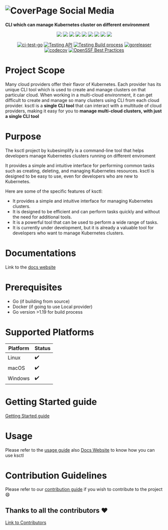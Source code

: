 # ![CoverPage Social Media](./img/ksctl-cover.png)


**CLI which can manage Kubernetes cluster on different environment**

<div align="center"> 
  
   <img src="https://img.shields.io/github/repo-size/kubesimplify/ksctl?style=for-the-badge" /> 
   <img src="https://img.shields.io/github/issues/kubesimplify/ksctl?style=for-the-badge" /> 
   <img src="https://img.shields.io/github/issues-pr/kubesimplify/ksctl?style=for-the-badge" /> 
   <img src="https://img.shields.io/github/issues-pr-closed-raw/kubesimplify/ksctl?style=for-the-badge" /> 
   <img src="https://img.shields.io/github/license/kubesimplify/ksctl?style=for-the-badge" /> 
   <img src="https://img.shields.io/github/forks/kubesimplify/ksctl?style=for-the-badge" /> 
   <img src="https://img.shields.io/github/stars/kubesimplify/ksctl?style=for-the-badge" /> 
   <img src="https://img.shields.io/github/contributors/kubesimplify/ksctl?style=for-the-badge" /> 
   <img src="https://img.shields.io/github/last-commit/kubesimplify/ksctl?style=for-the-badge" />
   
   <br>
   
   [![ci-test-go](https://github.com/kubesimplify/ksctl/actions/workflows/go-fmt.yaml/badge.svg)](https://github.com/kubesimplify/ksctl/actions/workflows/go-fmt.yaml) 
  [![Testing API](https://github.com/kubesimplify/ksctl/actions/workflows/testingAPI.yaml/badge.svg)](https://github.com/kubesimplify/ksctl/actions/workflows/testingAPI.yaml) 
  [![Testing Build process](https://github.com/kubesimplify/ksctl/actions/workflows/testBuilder.yaml/badge.svg)](https://github.com/kubesimplify/ksctl/actions/workflows/testBuilder.yaml) 
  [![goreleaser](https://github.com/kubesimplify/ksctl/actions/workflows/goreleaser.yml/badge.svg)](https://github.com/kubesimplify/ksctl/actions/workflows/goreleaser.yml) 
  [![codecov](https://codecov.io/gh/kubesimplify/ksctl/branch/main/graph/badge.svg?token=QM61IOCPKC)](https://codecov.io/gh/kubesimplify/ksctl) 
  [![OpenSSF Best Practices](https://bestpractices.coreinfrastructure.org/projects/7469/badge)](https://bestpractices.coreinfrastructure.org/projects/7469)
  
</div>




# Project Scope

Many cloud providers offer their flavor of Kubernetes. Each provider has its unique CLI tool which is used to create and manage clusters on that particular cloud. When working in a multi-cloud environment, it can get difficult to create and manage so many clusters using CLI from each cloud provider. ksctl is a **single CLI tool** that can interact with a multitude of cloud providers, making it easy for you to **manage multi-cloud clusters, with just a single CLI tool**

# Purpose

The ksctl project by kubesimplify is a command-line tool that helps developers manage Kubernetes clusters running on different enviroment

It provides a simple and intuitive interface for performing common tasks such as creating, deleting, and managing Kubernetes resources. ksctl is designed to be easy to use, even for developers who are new to Kubernetes.

Here are some of the specific features of ksctl:

- It provides a simple and intuitive interface for managing Kubernetes clusters.
- It is designed to be efficient and can perform tasks quickly and without the need for additional tools.
- It is a powerful tool that can be used to perform a wide range of tasks.
- It is currently under development, but it is already a valuable tool for developers who want to manage Kubernetes clusters.

# Documentations

Link to the [docs website](https://kubesimplify.github.io/ksctl/)


# Prerequisites

- Go (if building from source)
- Docker (if going to use Local provider)
- Go version >1.19 for build process

# Supported Platforms

Platform | Status
--|--
Linux | :heavy_check_mark:
macOS | :heavy_check_mark:
Windows | :heavy_check_mark:

# Getting Started guide

[Getting Started guide](https://kubesimplify.github.io/ksctl/docs/getting-started/install)


# Usage

Please refer to the [usage guide](USAGE.md) also [Docs Website](https://kubesimplify.github.io/ksctl) to know how you can use ksctl


# Contribution Guidelines
Please refer to our [contribution guide](CONTRIBUTING.md) if you wish to contribute to the project :smile:

<!-- # Software Requirement Specification Docs

 [Google Doc Link](https://docs.google.com/document/d/1qLGcJly0qWK0dnno6tKXUsm3dd_BpyKl7oi7PLqi6J0/edit?usp=sharing) -->

## Thanks to all the contributors ❤️
[Link to Contributors](https://github.com/kubesimplify/ksctl/graphs/contributors)
